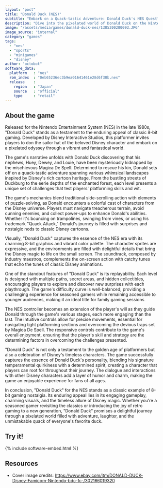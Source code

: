 ```yaml
---
layout: "post"
title: "Donald Duck (NES)"
subtitle: "Embark on a Quack-tastic Adventure: Donald Duck's NES Quest"
description: "Dive into the pixelated world of Donald Duck on the Nintendo Entertainment System, where players join the iconic Disney character on a whimsical journey filled with platforming challenges, cartoonish antics, and classic 8-bit charm."
image: "/assets/media/games/donald-duck-nes/1305200200093.JPG"
image_source: "internal"
category: "games"
tags:
  - "nes"
  - "sports"
  - "minigames"
  - "disney"
author: "octobot"
software_data:
  platform   : "nes"
  rom_index  : "0eb65236ec3b9ea01641461e28d6f30b.nes"
  release    :
    region   : "Japan"
    source   : "official"
    type     : "retail"
---
```


## About the game

Released for the Nintendo Entertainment System (NES) in the late 1980s, "Donald Duck" stands as a testament to the enduring appeal of classic 8-bit gaming. Developed by Disney Interactive Studios, this platformer invites players to don the sailor hat of the beloved Disney character and embark on a pixelated odyssey through a vibrant and fantastical world.

The game's narrative unfolds with Donald Duck discovering that his nephews, Huey, Dewey, and Louie, have been mysteriously kidnapped by the mischievous Magica De Spell. Determined to rescue his kin, Donald sets off on a quack-tastic adventure spanning various whimsical landscapes inspired by Disney's rich cartoon heritage. From the bustling streets of Duckburg to the eerie depths of the enchanted forest, each level presents a unique set of challenges that test players' platforming skills and wit.

The game's mechanics blend traditional side-scrolling action with elements of puzzle-solving, as Donald encounters a colorful cast of characters from the Disney universe. Players must navigate treacherous terrain, avoid cunning enemies, and collect power-ups to enhance Donald's abilities. Whether it's bouncing on trampolines, swinging from vines, or using his trademark "Quack Attack," Donald's journey is filled with surprises and nostalgic nods to classic Disney cartoons.

Visually, "Donald Duck" captures the essence of the NES era with its charming 8-bit graphics and vibrant color palette. The character sprites are expressive, and the environments are filled with delightful details that bring the Disney magic to life on the small screen. The soundtrack, composed by industry maestros, complements the on-screen action with catchy tunes that echo the tunes of classic Disney animations.

One of the standout features of "Donald Duck" is its replayability. Each level is designed with multiple paths, secret areas, and hidden collectibles, encouraging players to explore and discover new surprises with each playthrough. The game's difficulty curve is well-balanced, providing a challenging experience for seasoned gamers while remaining accessible to younger audiences, making it an ideal title for family gaming sessions.

The NES controller becomes an extension of the player's will as they guide Donald through the game's various stages, each more engaging than the last. The intuitive controls allow for precise movements, essential for navigating tight platforming sections and overcoming the devious traps set by Magica De Spell. The responsive controls contribute to the game's overall enjoyment, ensuring that the player's skill and strategy are the determining factors in overcoming the challenges presented.

"Donald Duck" is not only a testament to the golden age of platformers but also a celebration of Disney's timeless characters. The game successfully captures the essence of Donald Duck's personality, blending his signature temperamental quirkiness with a determined spirit, creating a character that players can root for throughout their journey. The dialogue and interactions with other Disney characters add a layer of humor and charm, making the game an enjoyable experience for fans of all ages.

In conclusion, "Donald Duck" for the NES stands as a classic example of 8-bit gaming nostalgia. Its enduring appeal lies in its engaging gameplay, charming visuals, and the timeless allure of Disney magic. Whether you're a seasoned gamer revisiting the classics or introducing the joy of retro gaming to a new generation, "Donald Duck" promises a delightful journey through a pixelated world filled with adventure, laughter, and the unmistakable quack of everyone's favorite duck.

## Try it!

{% include software-embed.html %}

## Resources

* Cover image credits: <https://www.ebay.com/itm/DONALD-DUCK-Disney-Famicom-Nintendo-bdc-fc-/302166019320>
